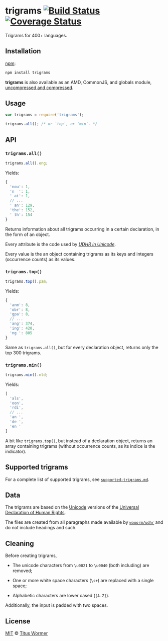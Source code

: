 # trigrams [![Build Status][travis-badge]][travis] [![Coverage Status][codecov-badge]][codecov]

Trigrams for 400+ languages.

## Installation

[npm][npm-install]:

```bash
npm install trigrams
```

**trigrams** is also available as an AMD, CommonJS, and globals
module, [uncompressed and compressed][releases].

## Usage

```js
var trigrams = require('trigrams');

trigrams.all(); /* or `top`, or `min`. */
```

## API

### `trigrams.all()`

```js
trigrams.all().eng;
```

Yields:

```js
{
  'nou': 1,
  'n  ': 1,
  ' ai': 1,
  // ...
  ' an': 129,
  'the': 152,
  ' th': 154
}
```

Returns information about all trigrams occurring in a certain
declaration, in the form of an object.

Every attribute is the code used by [_UDHR in Unicode_][index].

Every value is the an object containing trigrams as its keys and
integers (occurrence counts) as its values.

### `trigrams.top()`

```js
trigrams.top().pam;
```

Yields:

```js
{
  'anm': 8,
  'obr': 8,
  'gpa': 8,
  // ...
  'ang': 374,
  'ing': 420,
  'ng ': 805
}
```

Same as `trigrams.all()`, but for every declaration object, returns
only the top 300 trigrams.

### `trigrams.min()`

```js
trigrams.min().nld;
```

Yields:

```js
[
  'als',
  'oon',
  'rdi',
  // ...
  'an ',
  'de ',
  'en '
]
```

A bit like `trigrams.top()`, but instead of a declaration object,
returns an array containing trigrams (without occurrence counts, as
its indice is the indicator).

## Supported trigrams

For a complete list of supported trigrams, see
[`supported-trigrams.md`][support].

## Data

The trigrams are based on the [Unicode][unicode] versions of the
[Universal Declaration of Human Rights][udhr].

The files are created from all paragraphs made available by
[`wooorm/udhr`][wooorm-udhr] and do not include headings and such.

## Cleaning

Before creating trigrams,

*   The unicode characters from `\u0021` to `\u0040` (both including)
    are removed;

*   One or more white space characters (`\s+`) are replaced with a
    single space;

*   Alphabetic characters are lower cased (`[A-Z]`).

Additionally, the input is padded with two spaces.

## License

[MIT][license] © [Titus Wormer][author]

<!-- Definitions -->

[travis-badge]: https://img.shields.io/travis/wooorm/trigrams.svg

[travis]: https://travis-ci.org/wooorm/trigrams

[codecov-badge]: https://img.shields.io/codecov/c/github/wooorm/trigrams.svg

[codecov]: https://codecov.io/github/wooorm/trigrams

[npm-install]: https://docs.npmjs.com/cli/install

[releases]: https://github.com/wooorm/trigrams/releases

[license]: LICENSE

[author]: http://wooorm.com

[unicode]: http://www.unicode.org/udhr/index.html

[udhr]: http://www.un.org/en/documents/udhr

[index]: http://www.unicode.org/udhr/index_by_code.html

[support]: supported-trigrams.md

[wooorm-udhr]: https://github.com/wooorm/udhr
